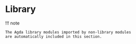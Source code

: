 # Library

!!! note

    The Agda library modules imported by non-library modules
    are automatically included in this section.